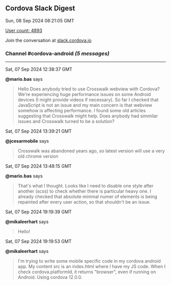 ## Cordova Slack Digest
Sun, 08 Sep 2024 08:21:05 GMT

[User count: 4893](https://cordova.slack.com/)


Join the conversation at [slack.cordova.io](http://slack.cordova.io/)

### __Channel #cordova-android__ _(5 messages)_
---

Sat, 07 Sep 2024 12:38:37 GMT

__@mario.bas__ says 
> Hello
> Does anybody tried to use Crosswalk webview with Cordova? 
> We're experiencing huge performance issues on some Android devices (I might provide videos if necessary). So far I checked that JavaScript is not an issue and my main concern is that webview somehow is affecting performance. I found some old articles suggesting that Crosswalk might help. 
> Does anybody had simmilar issues and Crosswalk turned to be a solution?
> 

Sat, 07 Sep 2024 13:39:21 GMT

__@jcesarmobile__ says 
> Crosswalk was abandoned years ago, so latest version will use a very old chrome version
> 

Sat, 07 Sep 2024 13:48:15 GMT

__@mario.bas__ says 
> That's what I thought. 
> Looks like I need to disable one style after another (scss) to check whether there is particular heavy one. I already checked that absolute minimal numer of elements is being repainted after every user action, so that shouldn't be an issue.
> 

Sat, 07 Sep 2024 19:19:39 GMT

__@mikaleerhart__ says 
> Hello!
> 

Sat, 07 Sep 2024 19:19:53 GMT

__@mikaleerhart__ says 
> I'm trying to write some mobile specific code in my cordova android app. My content src is an index.html where I have my JS code.
>  When I check cordova.platformId, it returns "browser", even if running on Android. Using cordova 12.0.0.
> 
